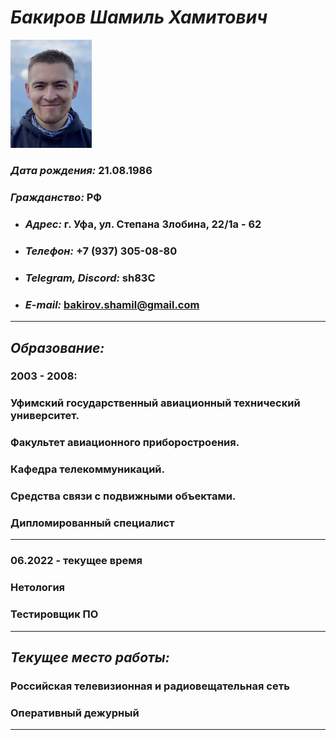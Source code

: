 # ***Бакиров Шамиль Хамитович***

<img src="photo.jpg" alt="Бакиров Шамиль Хамитович" width="130"/>

### ***Дата рождения:*** 21.08.1986

### ***Гражданство:*** РФ

* ### ***Адрес:*** г. Уфа, ул. Степана Злобина, 22/1а - 62

* ### ***Телефон:*** +7 (937) 305-08-80

* ### ***Telegram, Discord:*** sh83C

* ### ***E-mail:*** bakirov.shamil@gmail.com

---

## ***Образование:***

### 2003 - 2008:

### Уфимский государственный авиационный технический университет.

### Факультет авиационного приборостроения. 

### Кафедра телекоммуникаций. 

### Cредства связи с подвижными объектами.

### Дипломированный специалист
---
### 06.2022 - текущее время
### Нетология

### Тестировщик ПО
---

## ***Текущее место работы:***

### Российская телевизионная и радиовещательная сеть

### Оперативный дежурный

---
